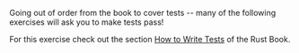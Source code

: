 Going out of order from the book to cover tests -- many of the following exercises will ask you to make tests pass!

For this exercise check out the section [How to Write Tests](https://doc.rust-lang.org/book/second-edition/ch11-01-writing-tests.html) of the Rust Book.